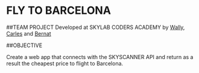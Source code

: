 # FLY TO BARCELONA 

##TEAM PROJECT
Developed at SKYLAB CODERS ACADEMY by [Wally](https://github.com/studiosally), [Carles](https://github.com/sernalab) and [Bernat](https://github.com/picapoll)

##OBJECTIVE

Create a web app that connects with the SKYSCANNER API and return as a result the cheapest price to flight to Barcelona.




